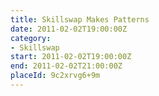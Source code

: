 ```yaml
---
title: Skillswap Makes Patterns
date: 2011-02-02T19:00:00Z
category:
- Skillswap
start: 2011-02-02T19:00:00Z
end: 2011-02-02T21:00:00Z
placeId: 9c2xrvg6+9m
---
```


